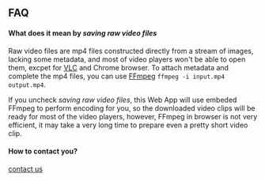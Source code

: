 ## FAQ

#### What does it mean by _saving raw video files_

Raw video files are mp4 files constructed directly from a stream of images, lacking some metadata, and most of video players won't be able to open them, excpet for [VLC](https://www.videolan.org) and Chrome browser. To attach metadata and complete the mp4 files, you can use [FFmpeg](https://www.ffmpeg.org/) `ffmpeg -i input.mp4 output.mp4`.

If you uncheck _saving raw video files_, this Web App will use embeded FFmpeg to perform encoding for you, so the downloaded video clips will be ready for most of the video players, however, FFmpeg in browser is not very efficient, it may take a very long time to prepare even a pretty short video clip.


#### How to contact you?

[contact us](mailto:contact@videosurveillance.webcam)
